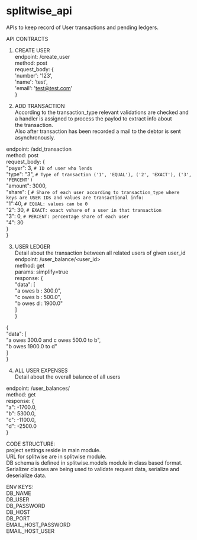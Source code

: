# splitwise_api  

APIs to keep record of User transactions and pending ledgers.  


API CONTRACTS  
  
1. CREATE USER  
endpoint: /create_user  
method: post  
request_body: {  
    'number': '123',  
    'name': 'test',  
    'email': 'test@test.com'  
}  
  
2. ADD TRANSACTION  
According to the transaction_type relevant validations are checked and a handler is assigned to process the paylod to extract info about  
the transaction.  
Also after transaction has been recorded a mail to the debtor is sent asynchronously.  
  
endpoint: /add_transaction  
method: post  
request_body: {    
    "payer": 3,     `# ID of user who lends`    
    "type": "3",    `# Type of transaction ('1', 'EQUAL'), ('2', 'EXACT'), ('3', 'PERCENT')`    
    "amount": 3000,    
    "share": {      `# Share of each user according to transaction_type where keys are USER IDs and values are transactional info:`    
        "1":40,         `# EQUAL: values can be 0`    
        "2": 30,        `# EXACT: exact vshare of a user in that transaction`    
        "3": 0,         `# PERCENT: percentage share of each user`    
        "4": 30  
    }    
}  
  
  
3. USER LEDGER  
Detail about the transaction between all related users of given user_id  
endpoint: /user_balance/<user_id>  
method: get  
params: simplify=true  
response: {  
    "data": [  
        "a owes b : 300.0",  
        "c owes b : 500.0",  
        "b owes d : 1900.0"  
    ]  
}  
  
{  
    "data": [  
        "a owes 300.0 and c owes 500.0 to b",  
        "b owes 1900.0 to d"  
    ]  
}  
  
4. ALL USER EXPENSES  
Detail about the overall balance of all users  
  
endpoint: /user_balances/  
method: get  
response: {  
    "a": -1700.0,  
    "b": 5300.0,  
    "c": -1100.0,  
    "d": -2500.0  
}  
  
CODE STRUCTURE:  
project settings reside in main module.  
URL for splitwise are in splitwise module.  
DB schema is defined in splitwise.models module in class based format.  
Serializer classes are being used to validate request data, serialize and deserialize data.  

ENV KEYS:  
DB_NAME  
DB_USER  
DB_PASSWORD  
DB_HOST  
DB_PORT  
EMAIL_HOST_PASSWORD  
EMAIL_HOST_USER  